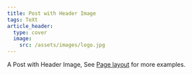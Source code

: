 ```yaml
---
title: Post with Header Image
tags: TeXt
article_header:
  type: cover
  image:
    src: /assets/images/logo.jpg
---
```


A Post with Header Image, See [Page layout](https://tianqi.name/jekyll-TeXt-theme/samples.html#page-layout) for more examples.

<!--more-->
